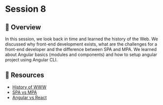 # Session 8

## 📖 Overview

In this session, we look back in time and learned the history of the Web.
We discussed why front-end development exists, what are the challenges for a front-end developer and the difference between SPA and MPA.
We learned about Angular basics (modules and components) and how to setup angular project using Angular CLI.

## 🔗 Resources

- [History of WWW](https://en.wikipedia.org/wiki/History_of_the_World_Wide_Web)
- [SPA vs MPA](https://asperbrothers.com/blog/spa-vs-mpa/)
- [Angular vs React](https://radixweb.com/blog/react-vs-angular)
